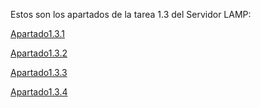 Estos son los apartados de la tarea 1.3 del Servidor LAMP:

[Apartado1.3.1](1.3/3.1/readme.md)

[Apartado1.3.2](1.3/3.2/readme.md)

[Apartado1.3.3](1.3/3.3/readme.md)

[Apartado1.3.4](1.3/3.4/readme.md)
